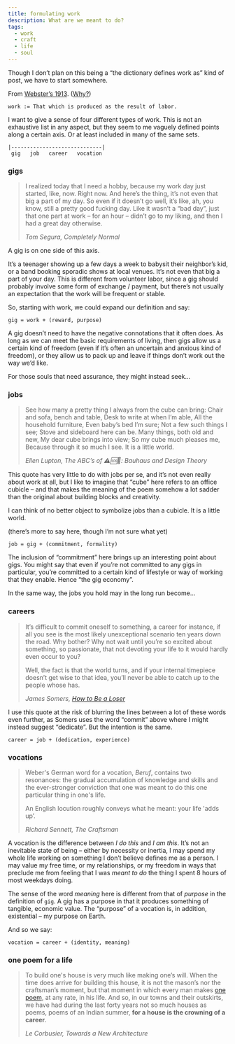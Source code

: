 ```yaml
---
title: formulating work
description: What are we meant to do?
tags:
  - work
  - craft
  - life
  - soul
---
```


Though I don’t plan on this being a “the dictionary defines work as” kind of post, we have to start somewhere.

From [Webster’s 1913][webster]. ([Why?][dictionary])

```
work := That which is produced as the result of labor.
```

I want to give a sense of four different types of work. This is not an exhaustive list in any aspect, but they seem to me vaguely defined points along a certain axis. Or at least included in many of the same sets.

```
|-----------------------------|
 gig   job   career   vocation
```

### gigs

> I realized today that I need a hobby, because my work day just started, like, now. Right now. And here’s the thing, it’s not even that big a part of my day. So even if it doesn’t go well, it’s like, ah, you know, still a pretty good fucking day. Like it wasn’t a “bad day”, just that one part at work – for an hour – didn’t go to my liking, and then I had a great day otherwise.
>
> <cite>Tom Segura, *Completely Normal*</cite>

A gig is on one side of this axis.

It’s a teenager showing up a few days a week to babysit their neighbor’s kid, or a band booking sporadic shows at local venues. It’s not even that big a part of your day. This is different from volunteer labor, since a gig should probably involve some form of exchange / payment, but there’s not usually an expectation that the work will be frequent or stable.

So, starting with work, we could expand our definition and say:

```
gig = work + (reward, purpose)
```

A gig doesn’t need to have the negative connotations that it often does. As long as we can meet the basic requirements of living, then gigs allow us a certain kind of freedom (even if it’s often an uncertain and anxious kind of freedom), or they allow us to pack up and leave if things don’t work out the way we’d like.

For those souls that need assurance, they might instead seek...

### jobs

> See how many a pretty thing
> I always from the cube can bring:
> Chair and sofa, bench and table,
> Desk to write at when I’m able,
> All the household furniture,
> Even baby’s bed I’m sure;
> Not a few such things I see;
> Stove and sideboard here can be.
> Many things, both old and new,
> My dear cube brings into view;
> So my cube much pleases me,
> Because through it so much I see.
> It is a little world.
> 
> <cite>Ellen Lupton, *The ABC’s of ⚠️🆘🔵: Bauhaus and Design Theory*</cite>

This quote has very little to do with jobs per se, and it’s not even really about work at all, but I like to imagine that “cube” here refers to an office cubicle – and that makes the meaning of the poem somehow a lot sadder than the original about building blocks and creativity.

I can think of no better object to symbolize jobs than a cubicle. It is a little world.

(there’s more to say here, though I’m not sure what yet)

```
job = gig + (commitment, formality)
```

The inclusion of “commitment” here brings up an interesting point about gigs. You might say that even if you’re not committed to any gigs in particular, you’re committed to a certain kind of lifestyle or way of working that they enable. Hence “the gig economy”.

In the same way, the jobs you hold may in the long run become...

### careers

> It’s difficult to commit oneself to something, a career for instance, if all you see is the most likely unexceptional scenario ten years down the road. Why bother? Why not wait until you’re so excited about something, so passionate, that not devoting your life to it would hardly even occur to you?
>
> Well, the fact is that the world turns, and if your internal timepiece doesn’t get wise to that idea, you’ll never be able to catch up to the people whose has.
>
> <cite>James Somers, *[How to Be a Loser][loser]*</cite>

I use this quote at the risk of blurring the lines between a lot of these words even further, as Somers uses the word “commit” above where I might instead suggest “dedicate”. But the intention is the same.

```
career = job + (dedication, experience)
```

### vocations

> Weber's German word for a vocation, *Beruf*, contains two resonances: the gradual accumulation of knowledge and skills and the ever-stronger conviction that one was meant to do this one particular thing in one's life.
> 
> An English locution roughly conveys what he meant: your life 'adds up’.
>
> <cite>Richard Sennett, *The Craftsman*</cite>

A vocation is the difference between *I do this* and *I am this*. It’s not an inevitable state of being – either by necessity or inertia, I may spend my whole life working on something I don’t believe defines me as a person. I may value my free time, or my relationships, or my freedom in ways that preclude me from feeling that I was *meant to do* the thing I spent 8 hours of most weekdays doing.

The sense of the word *meaning* here is different from that of *purpose* in the definition of `gig`. A gig has a purpose in that it produces something of tangible, economic value. The “purpose” of a vocation is, in addition, existential – my purpose on Earth.

And so we say:

```
vocation = career + (identity, meaning)
```

### one poem for a life

> To build one's house is very much like making one’s will. When the time does arrive for building this house, it is not the mason’s nor the craftsman’s moment, but that moment in which every man makes [one poem][poems], at any rate, in his life. And so, in our towns and their outskirts, we have had during the last forty years not so much houses as poems, poems of an Indian summer, __for a house is the crowning of a career__.
> 
> <cite>Le Corbusier, *Towards a New Architecture*</cite>

[dictionary]: https://jsomers.net/blog/dictionary
[webster]: https://www.websters1913.com/words/Work
[loser]: http://jsomers.net/blog/how-to-be-a-loser
[poems]: https://barnsworthburning.net/works/recwyvMclASv0NMvG